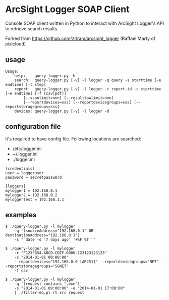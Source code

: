 ArcSight Logger SOAP Client
===========================

Console SOAP client written in Python to interact with ArcSight Logger's API to retrieve search results.

Forked from https://github.com/zrlram/arcsight_logger (Raffael Marty of pixlcloud)

## usage
```
Usage:
    help:    query-logger.py -h
    search:  query-logger.py [-v] -l logger -q query -s starttime [-e endtime] [-t step]
    report:  query-logger.py [-v] -l logger -r report-id -s starttime [-e endtime] [-f (csv|pdf)]
        [--scanlimit=nnn] [--resulttowlimit=nnn]
        [--reportdevices=sss] [--reportdevicegroups=sss] [--reportstoragegroups=sss]
    devices: query-logger.py [-v] -l logger -d

```
## configuration file
It's required to have config file. Following locations are searched:
 - /etc/logger.ini
 - ~/.logger.ini
 - ./logger.ini
 
```
[credentials]
user = loggeruser
password = secretpassw0rd

[loggers]
mylogger1 = 192.168.0.1
mylogger2 = 192.168.0.2
myloggertest = 192.168.1.1
```

## examples
```
$ ./query-logger.py -l mylogger 
    -q '(sourceAddress="192.168.0.1" OR destinationAddress="192.168.0.1")'
    -s "`date -d '7 days ago' '+%F %T'`" 

$ ./query-logger.py -l mylogger 
    -r "F123F654-ABCD-CDEF-0000-123123123123"
    -s "2014-01-01 00:00:00" 
    --reportdevices="192.168.0.0 [ARCS1]" --reportdevicegroups="NET" --reportstoragegroups="SGNET" 
    -f csv

$ ./query-logger.py -l mylogger 
    -q '(request contains ".exe")' 
    -s "2014-01-01 09:00:00" -e "2014-01-01 17:00:00" 
    | ./filter-eq.pl rt src request
```    

